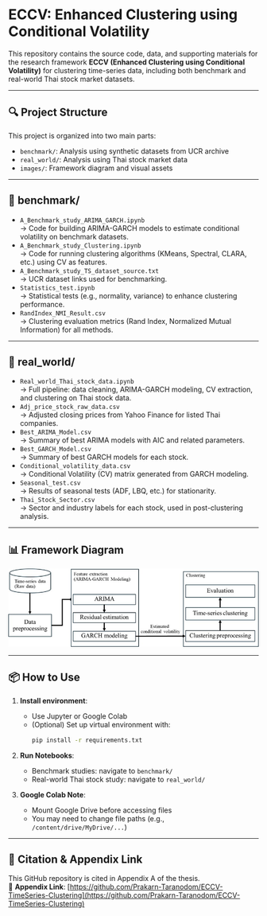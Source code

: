 # ECCV: Enhanced Clustering using Conditional Volatility

This repository contains the source code, data, and supporting materials for the research framework **ECCV (Enhanced Clustering using Conditional Volatility)** for clustering time-series data, including both benchmark and real-world Thai stock market datasets.

---

## 🔍 Project Structure

This project is organized into two main parts:

- `benchmark/`: Analysis using synthetic datasets from UCR archive
- `real_world/`: Analysis using Thai stock market data
- `images/`: Framework diagram and visual assets

---

## 📁 benchmark/

- `A_Benchmark_study_ARIMA_GARCH.ipynb`  
   → Code for building ARIMA-GARCH models to estimate conditional volatility on benchmark datasets.
- `A_Benchmark_study_Clustering.ipynb`  
   → Code for running clustering algorithms (KMeans, Spectral, CLARA, etc.) using CV as features.
- `A_Benchmark_study_TS_dataset_source.txt`  
   → UCR dataset links used for benchmarking.
- `Statistics_test.ipynb`  
   → Statistical tests (e.g., normality, variance) to enhance clustering performance.
- `RandIndex_NMI_Result.csv`  
   → Clustering evaluation metrics (Rand Index, Normalized Mutual Information) for all methods.

---

## 📁 real_world/

- `Real_world_Thai_stock_data.ipynb`  
   → Full pipeline: data cleaning, ARIMA-GARCH modeling, CV extraction, and clustering on Thai stock data.
- `Adj_price_stock_raw_data.csv`  
   → Adjusted closing prices from Yahoo Finance for listed Thai companies.
- `Best_ARIMA_Model.csv`  
   → Summary of best ARIMA models with AIC and related parameters.
- `Best_GARCH_Model.csv`  
   → Summary of best GARCH models for each stock.
- `Conditional_volatility_data.csv`  
   → Conditional Volatility (CV) matrix generated from GARCH modeling.
- `Seasonal_test.csv`  
   → Results of seasonal tests (ADF, LBQ, etc.) for stationarity.
- `Thai_Stock_Sector.csv`  
   → Sector and industry labels for each stock, used in post-clustering analysis.

---

## 📊 Framework Diagram

![ECCV Framework](images/ECCV_framework_diagram.png)

---

## 📦 How to Use

1. **Install environment**:
   - Use Jupyter or Google Colab
   - (Optional) Set up virtual environment with:
     ```bash
     pip install -r requirements.txt
     ```

2. **Run Notebooks**:
   - Benchmark studies: navigate to `benchmark/`
   - Real-world Thai stock study: navigate to `real_world/`

3. **Google Colab Note**:
   - Mount Google Drive before accessing files
   - You may need to change file paths (e.g., `/content/drive/MyDrive/...`)

---

## 📎 Citation & Appendix Link

This GitHub repository is cited in Appendix A of the thesis.  
📎 **Appendix Link**: [https://github.com/Prakarn-Taranodom/ECCV-TimeSeries-Clustering](https://github.com/Prakarn-Taranodom/ECCV-TimeSeries-Clustering)

